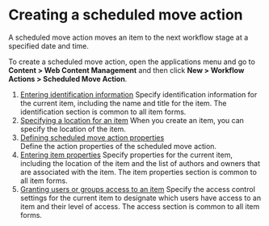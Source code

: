 # Creating a scheduled move action


A scheduled move action moves an item to the next workflow stage at a specified date and time.

To create a scheduled move action, open the applications menu and go to **Content > Web Content Management** and then click **New > Workflow Actions > Scheduled Move Action**.

1.  [Entering identification information](../../../../content_management_artifacts/common/items_id.md) 
Specify identification information for the current item, including the name and title for the item. The identification section is common to all item forms.
2.  [Specifying a location for an item](../../../../content_management_artifacts/common/items_location.md)
When you create an item, you can specify the location of the item.
3.  [Defining scheduled move action properties](wcm_dev_workflows_creating_action_move_props.md)  
Define the action properties of the scheduled move action.
4.  [Entering item properties](../../../../content_management_artifacts/common/items_props.md)
Specify properties for the current item, including the location of the item and the list of authors and owners that are associated with the item. The item properties section is common to all item forms.
5.  [Granting users or groups access to an item](../../../../content_management_artifacts/common/grant_access.md)
Specify the access control settings for the current item to designate which users have access to an item and their level of access. The access section is common to all item forms.